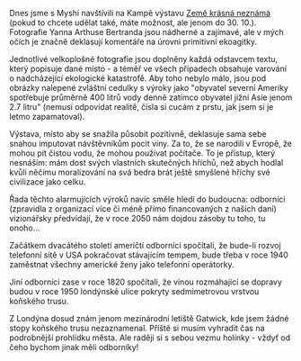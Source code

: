 <!-- dcterms:identifier = riderweblog#230 -->
<!-- dcterms:title = Koňský trus a ekologická agitka -->
<!-- dcterms:abstract = Dnes jsme s Myshí navštívili na Kampě výstavu Země krásná neznámá (pokud to chcete udělat také, máte možnost, ale jenom do 30. 10.). Fotografie Yanna Arthuse Bertranda jsou nádherné a zajímavé, ale v mých očích je značně deklasují komentáře na úrovni primitivní ekoagitky. -->
<!-- np9:categoryId = 2 -->
<!-- x4w:category = Lidé a jiná zvěř -->
<!-- np9:authorId = 1 -->
<!-- np9:authorEmail = michal.valasek@altairis.cz -->
<!-- dcterms:creator = Michal Altair Valášek -->
<!-- dcterms:created = 2006-10-27T20:37:22.097+02:00 -->
<!-- dcterms:dateAccepted = 2006-10-27T20:37:22.097+02:00 -->

Dnes jsme s Myshí navštívili na Kampě výstavu [Země krásná neznámá](http://www.zemekrasnaneznama.cz/) (pokud to chcete udělat také, máte možnost, ale jenom do 30. 10.). Fotografie Yanna Arthuse Bertranda jsou nádherné a zajímavé, ale v mých očích je značně deklasují komentáře na úrovni primitivní ekoagitky.

Jednotlivé velkoplošné fotografie jsou doplněny každá odstavcem textu, který popisuje dané místo - a téměř ve všech případech obsahuje varování o nadcházející ekologické katastrofě. Aby toho nebylo málo, jsou pod obrázky nalepené zvláštní cedulky s výroky jako "obyvatel severní Ameriky spotřebuje průměrně 400 litrů vody denně zatímco obyvatel jižní Asie jenom 2.7 litru" (nemusí odpovídat realitě, čísla si cucám z prstu, jak jsem si je letmo zapamatoval).

Výstava, místo aby se snažila působit pozitivně, deklasuje sama sebe snahou imputovat návštěvníkům pocit viny. Za to, že se narodili v Evropě, že mohou pít čistou vodu, že mohou používat počítače. To je přístup, který nesnáším: mám dost svých vlastních skutečných hříchů, než abych hodlal kvůli něčímu moralizování na svá bedra brát ještě smyšlené hříchy své civilizace jako celku.

Řada těchto alarmujících výroků navíc směle hledí do budoucna: odborníci (zpravidla z organizací více či méně přímo financovaných z našich daní) vizionářsky předvídají, že v roce 2050 nám dojdou zásoby tu toho, tu onoho...

Začátkem dvacátého století američtí odborníci spočítali, že bude-li rozvoj telefonní sítě v USA pokračovat stávajícím tempem, bude třeba v roce 1940 zaměstnat všechny americké ženy jako telefonní operátorky.

Jiní odborníci zase v roce 1820 spočítali, že vinou rozmáhající se dopravy budou v roce 1950 londýnské ulice pokryty sedmimetrovou vrstvou koňského trusu.

Z Londýna dosud znám jenom mezinárodní letiště Gatwick, kde jsem žádné stopy koňského trusu nezaznamenal. Příště si musím vyhradit čas na podrobnější prohlídku města. Ale raději si s sebou vezmu holínky - vždyť od čeho bychom jinak měli odborníky!